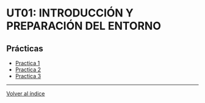 # UT01: INTRODUCCIÓN Y PREPARACIÓN DEL ENTORNO
## Prácticas

- [Practica 1](practicas/PR0101/Documentación.md)
- [Practica 2](practicas/PR0102/Documentación.md)
- [Practica 3](practicas/PR0103/Documentación.md)


--- 
[Volver al índice](../index.md)